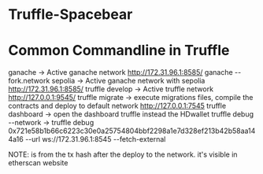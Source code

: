 # Truffle-Spacebear

# Common Commandline in Truffle

ganache -> Active ganache network http://172.31.96.1:8585/
ganache --fork.network sepolia -> Active ganache network with sepolia http://172.31.96.1:8585/
truffle develop -> Active truffle network http://127.0.0.1:9545/
truffle migrate -> execute migrations files, compile the contracts and deploy to default network http://127.0.0.1:7545
truffle dashboard -> open the dashboard truffle instead the HDwallet
truffle debug <txHash> --network <network> -> truffle debug 0x721e58b1b66c6223c30e0a25754804bbf2298a1e7d328ef213b42b58aa144a16 --url ws://172.31.96.1:8545 --fetch-external

NOTE: <txHash> is from the tx hash after the deploy to the network. it's visible in etherscan website
